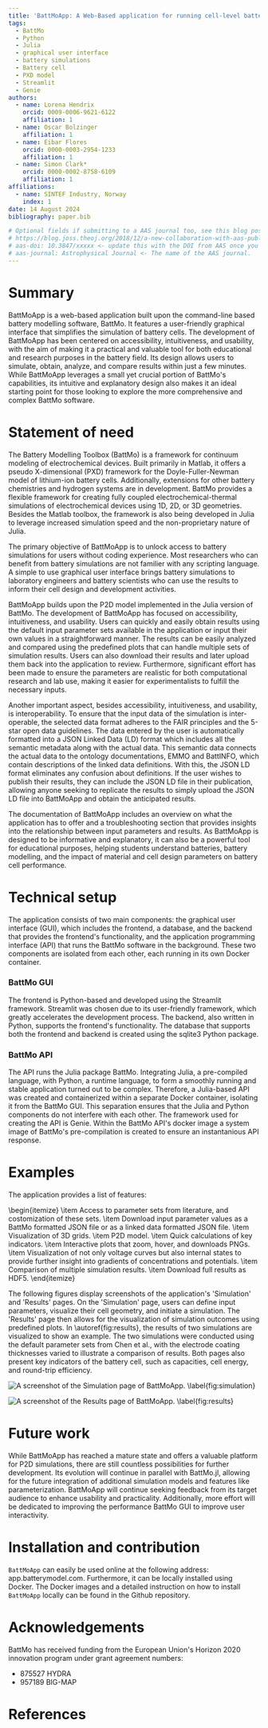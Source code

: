 ```yaml
---
title: 'BattMoApp: A Web-Based application for running cell-level battery simulations'
tags:
  - BattMo
  - Python
  - Julia
  - graphical user interface
  - battery simulations
  - Battery cell
  - PXD model
  - Streamlit
  - Genie
authors:
  - name: Lorena Hendrix
    orcid: 0009-0006-9621-6122
    affiliation: 1
  - name: Oscar Bolzinger
    affiliation: 1
  - name: Eibar Flores
    orcid: 0000-0003-2954-1233
    affiliation: 1
  - name: Simon Clark*
    orcid: 0000-0002-8758-6109
    affiliation: 1
affiliations:
  - name: SINTEF Industry, Norway
    index: 1
date: 14 August 2024
bibliography: paper.bib

# Optional fields if submitting to a AAS journal too, see this blog post:
# https://blog.joss.theoj.org/2018/12/a-new-collaboration-with-aas-publishing
# aas-doi: 10.3847/xxxxx <- update this with the DOI from AAS once you know it.
# aas-journal: Astrophysical Journal <- The name of the AAS journal.
---
```



# Summary

BattMoApp is a web-based application built upon the command-line based battery modelling software, BattMo. It features a user-friendly graphical interface that simplifies the simulation of battery cells. The development of BattMoApp has been centered on accessibility, intuitiveness, and usability, with the aim of making it a practical and valuable tool for both educational and research purposes in the battery field. Its design allows users to simulate, obtain, analyze, and compare results within just a few minutes. While BattMoApp leverages a small yet crucial portion of BattMo's capabilities, its intuitive and explanatory design also makes it an ideal starting point for those looking to explore the more comprehensive and complex BattMo software.

# Statement of need

The Battery Modelling Toolbox (BattMo) is a framework for continuum modeling of electrochemical devices. Built primarily in Matlab, it offers a pseudo X-dimensional (PXD) framework for the Doyle-Fuller-Newman model of lithium-ion battery cells. Additionally, extensions for other battery chemistries and hydrogen systems are in development. BattMo provides a flexible framework for creating fully coupled electrochemical-thermal simulations of electrochemical devices using 1D, 2D, or 3D geometries. Besides the Matlab toolbox, the framework is also being developed in Julia to leverage increased simulation speed and the non-proprietary nature of Julia.

The primary objective of BattMoApp is to unlock access to battery simulations for users without coding experience. Most researchers who can benefit from battery simulations are not familier with any scripting language. A simple to use graphical user interface brings battery simulations to laboratory engineers and battery scientists who can use the results to inform their cell design and development activities.

BattMoApp builds upon the P2D model implemented in the Julia version of BattMo. The development of BattMoApp has focused on accessibility, intuitiveness, and usability. Users can quickly and easily obtain results using the default input parameter sets available in the application or input their own values in a straightforward manner. The results can be easily analyzed and compared using the predefined plots that can handle multiple sets of simulation results. Users can also download their results and later upload them back into the application to review. Furthermore, significant effort has been made to ensure the parameters are realistic for both computational research and lab use, making it easier for experimentalists to fulfill the necessary inputs.

Another important aspect, besides accessibility, intuitiveness, and usability, is interoperability. To ensure that the input data of the simulation is inter-operable, the selected data format adheres to the FAIR principles and the 5-star open data guidelines. The data entered by the user is automatically formatted into a JSON Linked Data (LD) format which includes all the semantic metadata along with the actual data. This semantic data connects the actual data to the ontology documentations, EMMO and BattINFO, which contain descriptions of the linked data definitions. With this, the JSON LD format eliminates any confusion about definitions. If the user wishes to publish their results, they can include the JSON LD file in their publication, allowing anyone seeking to replicate the results to simply upload the JSON LD file into BattMoApp and obtain the anticipated results.

The documentation of BattMoApp includes an overview on what the application has to offer and a troubleshooting section that provides insights into the relationship between input parameters and results. As BattMoApp is designed to be informative and explanatory, it can also be a powerful tool for educational purposes, helping students understand batteries, battery modelling, and the impact of material and cell design parameters on battery cell performance.

# Technical setup

The application consists of two main components: the graphical user interface (GUI), which includes the frontend, a database, and the backend that provides the frontend's functionality, and the application programming interface (API) that runs the BattMo software in the background. These two components are isolated from each other, each running in its own Docker container.

### BattMo GUI

The frontend is Python-based and developed using the Streamlit framework. Streamlit was chosen due to its user-friendly framework, which greatly accelerates the development process. The backend, also written in Python, supports the frontend's functionality. The database that supports both the frontend and backend is created using the sqlite3 Python package.

### BattMo API

The API runs the Julia package BattMo. Integrating Julia, a pre-compiled language, with Python, a runtime language, to form a smoothly running and stable application turned out to be complex. Therefore, a Julia-based API was created and containerized within a separate Docker container, isolating it from the BattMo GUI. This separation ensures that the Julia and Python components do not interfere with each other. The framework used for creating the API is Genie. Within the BattMo API's docker image a system image of BattMo's pre-compilation is created to ensure an instantanious API response.

# Examples

The application provides a list of features:

\begin{itemize}
\item Access to parameter sets from literature, and costomization of these sets.
\item Download input parameter values as a BattMo formatted JSON file or as a linked data formatted JSON file.
\item Visualization of 3D grids.
\item P2D model.
\item Quick calculations of key indicators.
\item Interactive plots that zoom, hover, and downloads PNGs.
\item Visualization of not only voltage curves but also internal states to provide further insight into gradients of concentrations and potentials.
\item Comparison of multiple simulation results.
\item Download full results as HDF5.
\end{itemize}


The following figures display screenshots of the application's 'Simulation' and 'Results' pages. On the 'Simulation' page, users can define input parameters, visualize their cell geometry, and initiate a simulation. The 'Results' page then allows for the visualization of simulation outcomes using predefined plots. In \autoref{fig:results}, the results of two simulations are visualized to show an example. The two simulations were conducted using the default parameter sets from Chen et al., with the electrode coating thicknesses varied to illustrate a comparison of results. Both pages also present key indicators of the battery cell, such as capacities, cell energy, and round-trip efficiency.

![A screenshot of the Simulation page of BattMoApp. \label{fig:simulation}](BattMo_Simulation.png)

![A screenshot of the Results page of BattMoApp. \label{fig:results}](BattMo_Results.png)

<!-- ne_think = 150
pe_thick = 130 -->

# Future work

While BattMoApp has reached a mature state and offers a valuable platform for P2D simulations, there are still countless possibilities for further development. Its evolution will continue in parallel with BattMo.jl, allowing for the future integration of additional simulation models and features like parameterization. BattMoApp will continue seeking feedback from its target audience to enhance usability and practicality. Additionally, more effort will be dedicated to improving the performance BattMo GUI to improve user interactivity.


# Installation and contribution

`BattMoApp` can easily be used online at the following address: app.batterymodel.com. Furthermore, it can be locally installed using Docker. The Docker images and a detailed instruction on how to install `BattMoApp` locally can be found in the Github repository.

# Acknowledgements

BattMo has received funding from the European Union's Horizon 2020 innovation program under grant agreement numbers:

- 875527 HYDRA
- 957189 BIG-MAP

# References